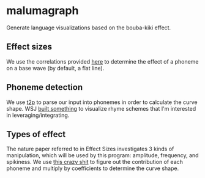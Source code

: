 # malumagraph
Generate language visualizations based on the bouba-kiki effect.

## Effect sizes
We use the correlations provided [here](https://www.nature.com/articles/srep26681/tables/1) to determine the effect of a phoneme on a base wave (by default, a flat line).

## Phoneme detection

We use [t2p](http://www.cs.cmu.edu/afs/cs.cmu.edu/user/lenzo/html/areas/t2p/) to parse our input into phonemes in order to calculate the curve shape. WSJ [built something](http://graphics.wsj.com/hamilton-methodology/) to visualize rhyme schemes that I'm interested in leveraging/integrating.

## Types of effect

The nature paper referred to in Effect Sizes investigates 3 kinds of manipulation, which will be used by this program: amplitude, frequency, and spikiness.  We use [this crazy shit](http://audition.ens.fr/P2web/eval2010/DP_Mesgarani2008.pdf) to figure out the contribution of each phoneme and multiply by coefficients to determine the curve shape.
